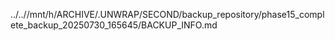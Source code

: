 ../..//mnt/h/ARCHIVE/.UNWRAP/SECOND/backup_repository/phase15_complete_backup_20250730_165645/BACKUP_INFO.md